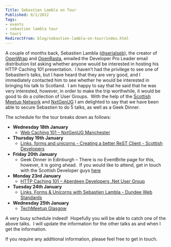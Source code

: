 ```yaml
---
Title: Sebastien Lambla on Tour
Published: 8/1/2012
Tags:
- events
- sebastien lambla tour
- tours
RedirectFrom: blog/sebastien-lambla-on-tour/index.html
---
```


A couple of months back, Sebastien Lambla ([@serialseb](https://twitter.com/#!/serialseb)), the creator of [OpenWrap](http://www.openwrap.org/) and [OpenRasta](http://openrasta.org/), emailed the Developer Pro Leader email distribution list asking whether anyone would be interested in hosting his HTTP Caching 101 presentation.  I haven’t had the privilege to see one of Sebastien’s talks, but I have heard that they are very good, and I immediately contacted him to see whether he would be interested in bringing his talk to Scotland.  I am happy to say that he said that he was very interested, however, in order to make the trip worthwhile, it would be good to do a collection of User Groups.  With the help of the [Scottish Meetup Network](http://aberdeendevelopers.co.uk/post/2011/12/10/Scottish-Meetup-Network.aspx) and [NxtGenUG](http://www.nxtgenug.net/Default.aspx) I am delighted to say that we have been able to secure Sebastien to do 5 talks, as well as a Geek Dinner.

The schedule for the tour breaks down as follows:

- **Wednesday 18th January**
  - [Web Caching 101 – NxtGenUG Manchester](http://www.nxtgenug.net/ViewEvent.aspx?EventID=472)
- **Thursday 19th January**
  - [Links, forms and unicorns - Creating a better ReST Client - Scottish Developers](http://sd-edi-01-12.eventbrite.co.uk/)
- **Friday 20th January**
  - Geek Dinner in Edinburgh – There is no EventBrite page for this, however, it is going ahead.  If you would like to attend, get in touch with the Scottish Developer guys [here](http://scottishdevelopers.com/about/)
- **Monday 23rd January**
  - [HTTP Caching 101 – Aberdeen Developers .Net User Group](http://adnuguk-jan2012.eventbrite.co.uk/)
- **Tuesday 24th January**
  - [Links, Forms & Unicorns with Sebastien Lambla - Dundee Web Standards](http://dws.eventbrite.com/)
- **Wednesday 25th January**
  - [TechMeetup Glasgow](http://techmeetup.co.uk/)

A very busy schedule indeed!  Hopefully you will be able to catch one of the above talks.  I will update the information for the other talks as and when I get the information.

If you require any additional information, please feel free to get in touch.
